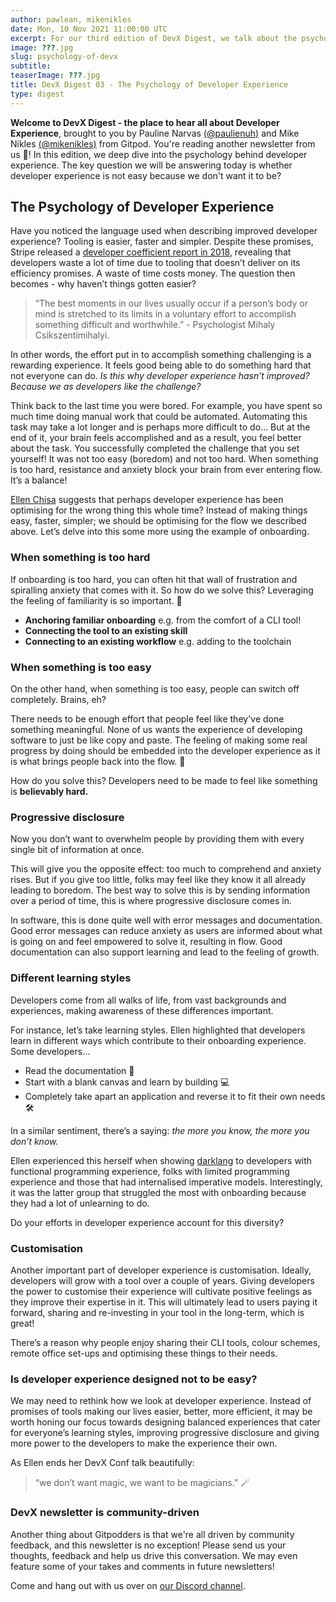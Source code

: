 ```yaml
---
author: pawlean, mikenikles
date: Mon, 10 Nov 2021 11:00:00 UTC
excerpt: For our third edition of DevX Digest, we talk about the psychology behind developer experience.
image: ???.jpg
slug: psychology-of-devx
subtitle:
teaserImage: ???.jpg
title: DevX Digest 03 - The Psychology of Developer Experience
type: digest
---
```


<script context="module">
  export const prerender = true;
</script>

**Welcome to DevX Digest - the place to hear all about Developer Experience**, brought to you by Pauline Narvas [(@paulienuh)](https://twitter.com/paulienuh) and Mike Nikles [(@mikenikles)](https://twitter.com/mikenikles) from Gitpod. You're reading another newsletter from us 🎉! In this edition, we deep dive into the psychology behind developer experience. The key question we will be answering today is whether developer experience is not easy because we don't want it to be?

## The Psychology of Developer Experience

Have you noticed the language used when describing improved developer experience? Tooling is easier, faster and simpler. Despite these promises, Stripe released a [developer coefficient report in 2018](https://stripe.com/files/reports/the-developer-coefficient.pdf), revealing that developers waste a lot of time due to tooling that doesn’t deliver on its efficiency promises. A waste of time costs money. The question then becomes - why haven’t things gotten easier?

> “The best moments in our lives usually occur if a person’s body or mind is stretched to its limits in a voluntary effort to accomplish something difficult and worthwhile.” - Psychologist Mihaly Csikszentimihalyi.

In other words, the effort put in to accomplish something challenging is a rewarding experience. It feels good being able to do something hard that not everyone can do. _Is this why developer experience hasn’t improved? Because we as developers like the challenge?_

Think back to the last time you were bored. For example, you have spent so much time doing manual work that could be automated. Automating this task may take a lot longer and is perhaps more difficult to do… But at the end of it, your brain feels accomplished and as a result, you feel better about the task. You successfully completed the challenge that you set yourself! It was not too easy (boredom) and not too hard. When something is too hard, resistance and anxiety block your brain from ever entering flow. It’s a balance!

[Ellen Chisa](https://www.youtube.com/watch?v=nPO4QL0Q85s&list=PL3TSF5whlprUTnpP9drAl-knNUnPqKrui&index=4&t=179s) suggests that perhaps developer experience has been optimising for the wrong thing this whole time? Instead of making things easy, faster, simpler; we should be optimising for the flow we described above. Let’s delve into this some more using the example of onboarding.

### When something is too hard

If onboarding is too hard, you can often hit that wall of frustration and spiralling anxiety that comes with it. So how do we solve this? Leveraging the feeling of familiarity is so important. 🎯

- **Anchoring familiar onboarding** e.g. from the comfort of a CLI tool!
- **Connecting the tool to an existing skill**
- **Connecting to an existing workflow** e.g. adding to the toolchain

### When something is too easy

On the other hand, when something is too easy, people can switch off completely. Brains, eh?

There needs to be enough effort that people feel like they've done something meaningful. None of us wants the experience of developing software to just be like copy and paste. The feeling of making some real progress by doing should be embedded into the developer experience as it is what brings people back into the flow. 🧠

How do you solve this? Developers need to be made to feel like something is **believably hard.**

### Progressive disclosure

Now you don’t want to overwhelm people by providing them with every single bit of information at once.

This will give you the opposite effect: too much to comprehend and anxiety rises. But if you give too little, folks may feel like they know it all already leading to boredom. The best way to solve this is by sending information over a period of time, this is where progressive disclosure comes in.

In software, this is done quite well with error messages and documentation. Good error messages can reduce anxiety as users are informed about what is going on and feel empowered to solve it, resulting in flow. Good documentation can also support learning and lead to the feeling of growth.

### Different learning styles

Developers come from all walks of life, from vast backgrounds and experiences, making awareness of these differences important.

For instance, let’s take learning styles. Ellen highlighted that developers learn in different ways which contribute to their onboarding experience. Some developers...

- Read the documentation 📖
- Start with a blank canvas and learn by building 💻
- Completely take apart an application and reverse it to fit their own needs 🛠

In a similar sentiment, there’s a saying: _the more you know, the more you don’t know._

Ellen experienced this herself when showing [darklang](https://darklang.com/) to developers with functional programming experience, folks with limited programming experience and those that had internalised imperative models. Interestingly, it was the latter group that struggled the most with onboarding because they had a lot of unlearning to do.

Do your efforts in developer experience account for this diversity?

### Customisation

Another important part of developer experience is customisation. Ideally, developers will grow with a tool over a couple of years. Giving developers the power to customise their experience will cultivate positive feelings as they improve their expertise in it. This will ultimately lead to users paying it forward, sharing and re-investing in your tool in the long-term, which is great!

There’s a reason why people enjoy sharing their CLI tools, colour schemes, remote office set-ups and optimising these things to their needs.

### Is developer experience designed not to be easy?

We may need to rethink how we look at developer experience. Instead of promises of tools making our lives easier, better, more efficient, it may be worth honing our focus towards designing balanced experiences that cater for everyone’s learning styles, improving progressive disclosure and giving more power to the developers to make the experience their own.

As Ellen ends her DevX Conf talk beautifully:

> “we don’t want magic, we want to be magicians.” 🪄

### DevX newsletter is community-driven

Another thing about Gitpodders is that we're all driven by community feedback, and this newsletter is no exception! Please send us your thoughts, feedback and help us drive this conversation. We may even feature some of your takes and comments in future newsletters!

Come and hang out with us over on [our Discord channel](https://gitpod.io/chat).
